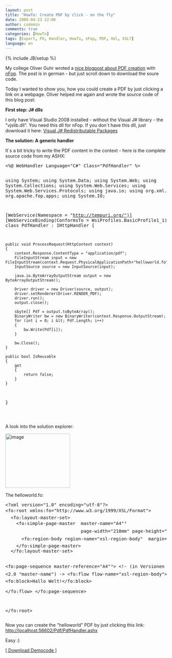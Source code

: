 ```yaml
---
layout: post
title: "HowTo: Create PDF by click - on the fly"
date: 2008-04-23 22:06
author: codemin
comments: true
categories: [HowTo]
tags: [Export, FO, Handler, HowTo, nFop, PDF, Xml, XSLT]
language: en
---
```

{% include JB/setup %}
<p>My college Oliver Guhr wroted a <a href="http://code-inside.de/blog/2007/12/06/howto-pdfs-erstellen-unter-net-mit-nfop/">nice blogpost about PDF creation</a> with <a href="http://sourceforge.net/projects/nfop/">nFop</a>. The post is in german - but just scroll down to download the soure code. </p>  <p>Today I wanted to show you, how you could create a PDF by just clicking a link on a webpage. Oliver helped me again and wrote the source code of this blog post:</p>  <p><strong>First step: J# dlls</strong></p>  <p>I only have Visual Studio 2008 installed - without the Visual J# library - the &quot;vjslib.dll&quot;. You need this dll for nFop. If you don&#180;t have this dll, just download it here: <a href="http://msdn2.microsoft.com/en-us/vjsharp/bb188598.aspx">Visual J# Redistributable Packages</a></p>  <p><strong>The solution: A generic handler</strong></p>  <p>It&#180;s a bit tricky to write the PDF content in the context - here is the complete source code from my ASHX:</p>  <div class="wlWriterSmartContent" id="scid:812469c5-0cb0-4c63-8c15-c81123a09de7:923ad05a-8302-4cec-9a70-ad42665e24b4" style="padding-right: 0px; display: inline; padding-left: 0px; float: none; padding-bottom: 0px; margin: 0px; padding-top: 0px"><pre name="code" class="c#">&lt;%@ WebHandler Language="C#" Class="PdfHandler" %&gt;

using System;
using System.Data;
using System.Web;
using System.Collections;
using System.Web.Services;
using System.Web.Services.Protocols;
using java.io;
using org.xml.sax;
using org.apache.fop.apps;
using System.IO;


[WebService(Namespace = "http://tempuri.org/")]
[WebServiceBinding(ConformsTo = WsiProfiles.BasicProfile1_1)]
public class PdfHandler : IHttpHandler
{

    public void ProcessRequest(HttpContext context)
    {
        context.Response.ContentType = "application/pdf";                     
        FileInputStream input = new FileInputStream(context.Request.PhysicalApplicationPath+"helloworld.fo");
        InputSource source = new InputSource(input);

        java.io.ByteArrayOutputStream output = new ByteArrayOutputStream();

        Driver driver = new Driver(source, output);
        driver.setRenderer(Driver.RENDER_PDF);
        driver.run();
        output.close();

        sbyte[] Pdf = output.toByteArray();
        BinaryWriter bw = new BinaryWriter(context.Response.OutputStream);           
        for (int i = 0; i &lt; Pdf.Length; i++)
        {
            bw.Write(Pdf[i]);
        }

        bw.Close();
    }

    public bool IsReusable
    {
        get
        {
            return false;
        }
    }
}

</pre></div>

<p>A look into the solution explorer:</p>

<p><a href="http://code-inside.de/blog-in/wp-content/uploads/image18.png"><img style="border-top-width: 0px; border-left-width: 0px; border-bottom-width: 0px; border-right-width: 0px" height="169" alt="image" src="http://code-inside.de/blog-in/wp-content/uploads/image-thumb18.png" width="202" border="0" /></a> </p>

<p>The helloworld.fo:</p>

<div class="wlWriterSmartContent" id="scid:812469c5-0cb0-4c63-8c15-c81123a09de7:3d382950-0f8c-4337-93d9-18df49daa38c" style="padding-right: 0px; display: inline; padding-left: 0px; float: none; padding-bottom: 0px; margin: 0px; padding-top: 0px"><pre name="code" class="c#">&lt;?xml version="1.0" encoding="utf-8"?&gt;
&lt;fo:root xmlns:fo="http://www.w3.org/1999/XSL/Format"&gt;
  &lt;fo:layout-master-set&gt;
    &lt;fo:simple-page-master  master-name="A4"³
                            page-width="210mm" page-height="297mm"&gt;
      &lt;fo:region-body region-name="xsl-region-body"  margin="2cm"/&gt;
    &lt;/fo:simple-page-master&gt;
  &lt;/fo:layout-master-set&gt;

  &lt;fo:page-sequence  master-reference="A4"³&gt;
    &lt;!- (in Versionen &lt;2.0 "master-name") -&gt;
    &lt;fo:flow flow-name="xsl-region-body"&gt;
      &lt;fo:block&gt;Hallo Welt!&lt;/fo:block&gt;   
    &lt;/fo:flow&gt;
  &lt;/fo:page-sequence&gt;

&lt;/fo:root&gt;</pre></div>

<p>Now you can create the &quot;helloworld&quot; PDF by just clicking this link: 
  <br /><a href="http://localhost:56602/Pdf/PdfHandler.ashx">http://localhost:56602/Pdf/PdfHandler.ashx</a></p>

<p>Easy :)</p>

<p><a href="http://code-inside.de/files/democode/pdfonthefly/pdfonthefly.zip">[ Download Democode ]</a></p>
